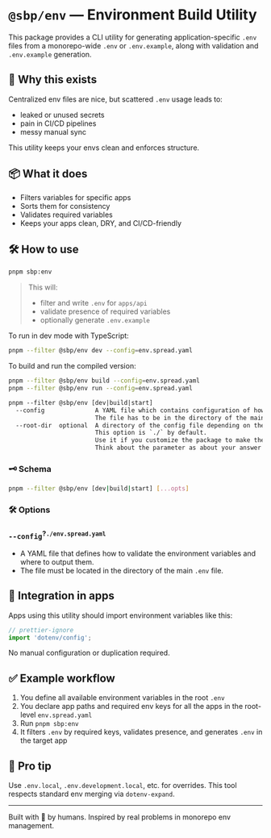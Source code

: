 # `@sbp/env` — Environment Build Utility

This package provides a CLI utility for generating application-specific `.env` files from a monorepo-wide `.env` or `.env.example`, along with validation and `.env.example` generation.

## 📌 Why this exists

Centralized env files are nice, but scattered `.env` usage leads to:
- leaked or unused secrets
- pain in CI/CD pipelines
- messy manual sync

This utility keeps your envs clean and enforces structure.

## 📦 What it does

- Filters variables for specific apps
- Sorts them for consistency
- Validates required variables
- Keeps your apps clean, DRY, and CI/CD-friendly

## 🛠️ How to use

```bash
pnpm sbp:env
```

> This will:
> - filter and write `.env` for `apps/api`
> - validate presence of required variables
> - optionally generate `.env.example`

To run in dev mode with TypeScript:

```bash
pnpm --filter @sbp/env dev --config=env.spread.yaml
```

To build and run the compiled version:

```bash
pnpm --filter @sbp/env build --config=env.spread.yaml
pnpm --filter @sbp/env run --config=env.spread.yaml
```

```txt
pnpm --filter @sbp/env [dev|build|start]
  --config              A YAML file which contains configuration of how to validate the variables and where to put those.
                        The file has to be in the directory of the main `.env` file.
  --root-dir  optional  A directory of the config file depending on the directory of the @sbp/env package.
                        This option is `./` by default.
                        Use it if you customize the package to make the path connection between your apps in your monorepo.
                        Think about the parameter as about your answer for a question of the package to have a look at the directory where you keep your configuration files: the YAML config file and basic .env ones.
```

### 🗝️ Schema

```bash
pnpm --filter @sbp/env [dev|build|start] [...opts]
```

### 🛠️ Options

### `--config`<sup>?`./env.spread.yaml`</sup>

- A YAML file that defines how to validate the environment variables and where to output them.
- The file must be located in the directory of the main `.env` file.

## 🔧 Integration in apps

Apps using this utility should import environment variables like this:

```ts
// prettier-ignore
import 'dotenv/config';
```

No manual configuration or duplication required.

## ✅ Example workflow
1. You define all available environment variables in the root `.env`
2. You declare app paths and required env keys for all the apps in the root-level `env.spread.yaml`
3. Run `pnpm sbp:env`
4. It filters `.env` by required keys, validates presence, and generates `.env` in the target app

## 🧠 Pro tip

Use `.env.local`, `.env.development.local`, etc. for overrides.
This tool respects standard env merging via `dotenv-expand`.

---

Built with 🧠 by humans. Inspired by real problems in monorepo env management.